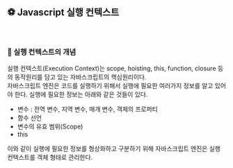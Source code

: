 ## ⚽ Javascript 실행 컨텍스트
<br>

### 📌 실행 컨텍스트의 개념
실행 컨텍스트(Execution Context)는 scope, hoisting, this, function, closure 등의 동작원리를 담고 있는 자바스크립트의 핵심원리이다.<br>
자바스크립트 엔진은 코드를 실행하기 위해서 실행에 필요한 여러가지 정보를 알고 있어야 한다. 실행에 필요한 정보는 아래와 같은 것들이 있다.
* 변수 : 전역 변수, 지역 변수, 매개 변수, 객체의 프로퍼티
* 함수 선언
* 변수의 유효 범위(Scope)
* this

이와 같이 실행에 필요한 정보를 형상화하고 구분하기 위해 자바스크립트 엔진은 실행 컨텍스트를 객체 형태로 관리한다.